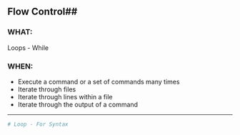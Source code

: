 ## Flow Control##

### WHAT: ###

Loops - While

### WHEN: ###

- Execute a command or a set of commands many times
- Iterate through files
- Iterate through lines within a file
- Iterate through the output of a command

---

```bash
# Loop - For Syntax


```


